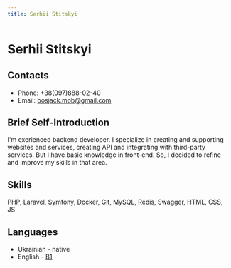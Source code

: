 ```yaml
---
title: Serhii Stitskyi
---
```

# Serhii Stitskyi

## Contacts
- Phone: +38(097)888-02-40
- Email: bosjack.mob@gmail.com

## Brief Self-Introduction
I'm exerienced backend developer. I specialize in creating and supporting websites and services, creating API and integrating with third-party services.
But I have basic knowledge in front-end. So, I decided to refine and improve my skills in that area.

## Skills

PHP, Laravel, Symfony, Docker, Git, MySQL, Redis, Swagger, HTML, CSS, JS

## Languages
- Ukrainian - native
- English - [B1](https://www.efset.org/cert/8g68ws)
